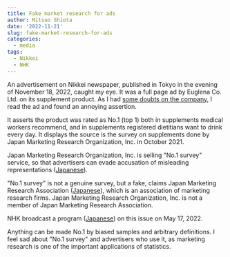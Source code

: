 ```yaml
---
title: Fake market research for ads
author: Mitsuo Shiota
date: '2022-11-21'
slug: fake-market-research-for-ads
categories:
  - media
tags:
  - Nikkei
  - NHK
---
```


An advertisement on Nikkei newspaper, published in Tokyo in the evening of November 18, 2022, caught my eye. It was a full page ad by Euglena Co. Ltd. on its supplement product. As I had [some doubts on the company](https://mitsuoxv.rbind.io/2021/08/22/can-the-black-scholes-model-predict-future-stock-prices/), I read the ad and found an annoying assertion.

It asserts the product was rated as No.1 (top 1) both in supplements medical workers recommend, and in supplements registered dietitians want to drink every day. It displays the source is the survey on supplements done by Japan Marketing Research Organization, Inc. in October 2021.

Japan Marketing Research Organization, Inc. is selling "No.1 survey" service, so that advertisers can evade accusation of misleading representations ([Japanese](https://jmro.co.jp/service/no1-research/)).

"No.1 survey" is not a genuine survey, but a fake, claims Japan Marketing Research Association ([Japanese](https://www.jmra-net.or.jp/rule/20220118.html)), which is an association of marketing research firms. Japan Marketing Research Organization, Inc. is not a member of Japan Marketing Research Association.

NHK broadcast a program ([Japanese](https://www.nhk.or.jp/gendai/articles/4664/))  on this issue on May 17, 2022.

Anything can be made No.1 by biased samples and arbitrary definitions. I feel sad about "No.1 survey" and advertisers who use it, as marketing research is one of the important applications of statistics.
